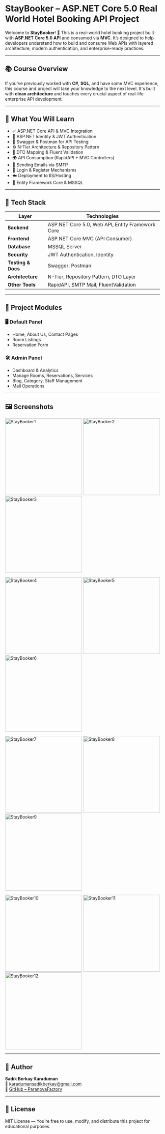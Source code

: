 # StayBooker – ASP.NET Core 5.0 Real World Hotel Booking API Project

Welcome to **StayBooker**! 🏨 This is a real-world hotel booking project built with **ASP.NET Core 5.0 API** and consumed via **MVC**. It’s designed to help developers understand how to build and consume Web APIs with layered architecture, modern authentication, and enterprise-ready practices.

---

## 📚 Course Overview

If you've previously worked with **C#**, **SQL**, and have some MVC experience, this course and project will take your knowledge to the next level. It's built with **clean architecture** and touches every crucial aspect of real-life enterprise API development.

---

## 🚀 What You Will Learn

- ✅ ASP.NET Core API & MVC Integration
- 🔐 ASP.NET Identity & JWT Authentication
- 📄 Swagger & Postman for API Testing
- ⚙️ N-Tier Architecture & Repository Pattern
- 🧾 DTO Mapping & Fluent Validation
- 🌍 API Consumption (RapidAPI + MVC Controllers)
- 📧 Sending Emails via SMTP
- 🔐 Login & Register Mechanisms
- ☁️ Deployment to IIS/Hosting
- 💽 Entity Framework Core & MSSQL

---

## 🧱 Tech Stack

| Layer | Technologies |
|-------|--------------|
| **Backend** | ASP.NET Core 5.0, Web API, Entity Framework Core |
| **Frontend** | ASP.NET Core MVC (API Consumer) |
| **Database** | MSSQL Server |
| **Security** | JWT Authentication, Identity |
| **Testing & Docs** | Swagger, Postman |
| **Architecture** | N-Tier, Repository Pattern, DTO Layer |
| **Other Tools** | RapidAPI, SMTP Mail, FluentValidation |

---

## 🧩 Project Modules

### 🖥 Default Panel
- Home, About Us, Contact Pages
- Room Listings
- Reservation Form

### 🛠 Admin Panel
- Dashboard & Analytics
- Manage Rooms, Reservations, Services
- Blog, Category, Staff Management
- Mail Operations

---

## 🖼 Screenshots

<p float="left">
  <img src="https://github.com/user-attachments/assets/74984c0c-7b57-44e9-926a-06e12d2b1ece" width="250" alt="StayBooker1" />
  <img src="https://github.com/user-attachments/assets/e2883c2c-732b-4d37-855e-8637f8bebb01" width="250" alt="StayBooker2" />
  <img src="https://github.com/user-attachments/assets/d418723c-9840-48a2-be7e-e2675cf5e6a3" width="250" alt="StayBooker3" />
</p>
<p float="left">
  <img src="https://github.com/user-attachments/assets/6531af02-9181-45c7-b8c2-a7aaccb736dc" width="250" alt="StayBooker4" />
  <img src="https://github.com/user-attachments/assets/448bb80e-40d8-46c2-b12e-558c5593a75f" width="250" alt="StayBooker5" />
  <img src="https://github.com/user-attachments/assets/77f8be99-20f3-45d5-a747-1c30ee3832b2" width="250" alt="StayBooker6" />
</p>
<p float="left">
  <img src="https://github.com/user-attachments/assets/2f3788db-3eed-4ad7-bbdc-22ed47bd4eee" width="250" alt="StayBooker7" />
  <img src="https://github.com/user-attachments/assets/2ffc7f29-2c14-42da-b497-b15a65be57e9" width="250" alt="StayBooker8" />
  <img src="https://github.com/user-attachments/assets/22f1ac4c-ef8f-406f-ac79-61a44c6b9394" width="250" alt="StayBooker9" />
</p>
<p float="left">
  <img src="https://github.com/user-attachments/assets/7893d11a-4eed-400b-95cf-22d086636c60" width="250" alt="StayBooker10" />
  <img src="https://github.com/user-attachments/assets/8847e630-d84f-406c-b337-f6794c8f9d8d" width="250" alt="StayBooker11" />
  <img src="https://github.com/user-attachments/assets/d232b20c-2f0b-456d-b40e-477ea4d29c1c" width="250" alt="StayBooker12" />
</p>

---

## 👤 Author

**Sadık Berkay Karaduman**  
📧 [karadumansadikberkay@gmail.com](mailto:karadumansadikberkay@gmail.com)  
🔗 [GitHub – ParanovaFactory](https://github.com/ParanovaFactory)

---

## 📄 License

MIT License — You’re free to use, modify, and distribute this project for educational purposes.
